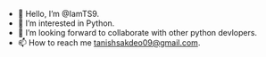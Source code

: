 - 👋 Hello, I’m @IamTS9.
- 👀 I’m interested in Python. 
- 💞️ I’m looking forward to collaborate with other python devlopers.
- 📫 How to reach me tanishsakdeo09@gmail.com.

<!---
IamTS9/IamTS9 is a ✨ special ✨ repository because its `README.md` (this file) appears on your GitHub profile.
You can click the Preview link to take a look at your changes.
--->
